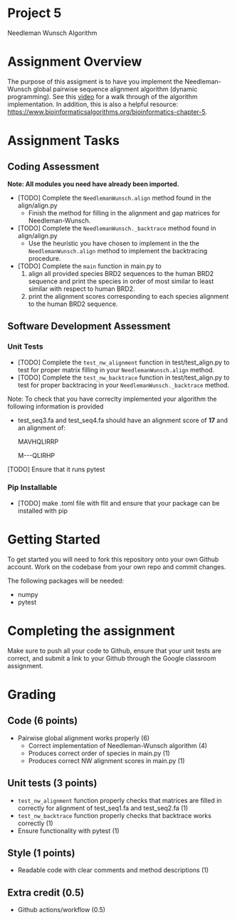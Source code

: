 # Project 5
Needleman Wunsch Algorithm


# Assignment Overview
The purpose of this assigment is to have you implement the Needleman-Wunsch global pairwise sequence alignment algorithm (dynamic programming).
See this [video](https://www.youtube.com/watch?v=NqYY0PJbD3s) for a walk through of the algorithm implementation. In addition, this is also a helpful resource: https://www.bioinformaticsalgorithms.org/bioinformatics-chapter-5.

# Assignment Tasks
## Coding Assessment
**Note: All modules you need have already been imported.**
* [TODO] Complete the `NeedlemanWunsch.align` method found in the align/align.py 
	* Finish the method for filling in the alignment and gap matrices for Needleman-Wunsch.
* [TODO] Complete the `NeedlemanWunsch._backtrace` method found in align/align.py
  * Use the heuristic you have chosen to implement in the the `NeedlemanWunsch.align` method to implement the backtracing procedure.
* [TODO] Complete the `main` function in main.py to 
    1. align all provided species BRD2 sequences to the human BRD2 sequence and print the species in order of most similar to least similar with respect to human BRD2.
    2. print the alignment scores corresponding to each species alignment to the human BRD2 sequence.

## Software Development Assessment
### Unit Tests
* [TODO] Complete the `test_nw_alignment` function in test/test_align.py to test for proper matrix filling in your `NeedlemanWunsch.align` method.
* [TODO] Complete the `test_nw_backtrace` function in test/test_align.py to test for proper backtracing in your `NeedlemanWunsch._backtrace` method.

Note: To check that you have correclty implemented your algorithm the following information is provided
* test_seq3.fa and test_seq4.fa should have an alignment score of **17** and an alignment of:

	MAVHQLIRRP
	
	M---QLIRHP


[TODO] Ensure that it runs pytest

### Pip Installable
* [TODO] make .toml file with flit and ensure that your package can be installed with pip

# Getting Started
To get started you will need to fork this repository onto your own Github account. Work on the codebase from your own repo and commit changes. 

The following packages will be needed:
* numpy
* pytest

# Completing the assignment
Make sure to push all your code to Github, ensure that your unit tests are correct, and submit a link to your Github through the Google classroom assignment.

# Grading
## Code (6 points)
* Pairwise global alignment works properly (6)
    * Correct implementation of Needleman-Wunsch algorithm (4)
    * Produces correct order of species in main.py (1) 
    * Produces correct NW alignment scores in main.py (1)

## Unit tests (3 points)
* `test_nw_alignment` function properly checks that matrices are filled in correctly for alignment of test_seq1.fa and test_seq2.fa (1)
* `test_nw_backtrace` function properly checks that backtrace works correctly (1)
* Ensure functionality with pytest (1)
## Style (1 points)
* Readable code with clear comments and method descriptions (1)
## Extra credit (0.5)
* Github actions/workflow (0.5)
